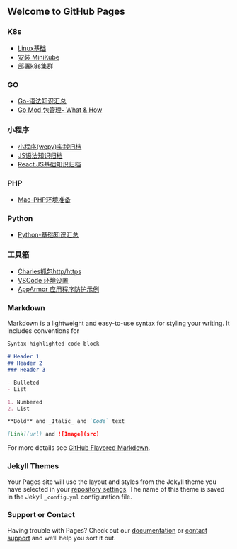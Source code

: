 ## Welcome to GitHub Pages

### K8s
* [Linux基础](Local/认识Linux.md)
* [安装 MiniKube](K8s/0.Install_Minikube.md)
* [部署k8s集群](K8s/2.通过Kubespray_部署k8s.md)

### GO
* [Go-语法知识汇总](Go/1_go_basic_knowledge_summarizing.md)
* [Go Mod 包管理- What & How](Go/2_Introducing_Go_Mod.md)

### 小程序
* [小程序(wepy)实践归档](MiniProgram/mp_login_recommend_practice.md)
* [JS语法知识归档](MiniProgram/1_js_base_summarizing.md)
* [React.JS基础知识归档](MiniProgram/2_ReactJS_summarizing.md)

### PHP
* [Mac-PHP环境准备](PHP/0_mac_prepare_php_env.md)

### Python
* [Python-基础知识汇总](Python/0_basic_knowledge_summarizing.md)

### 工具箱
* [Charles抓包http/https](Tools/0_charles_capture_package.md)
* [VSCode 环境设置](Tools/1_vscode_env_setting.md)
* [AppArmor 应用程序防护示例](Tools/1_vscode_env_setting.md)

### Markdown

Markdown is a lightweight and easy-to-use syntax for styling your writing. It includes conventions for

```markdown
Syntax highlighted code block

# Header 1
## Header 2
### Header 3

- Bulleted
- List

1. Numbered
2. List

**Bold** and _Italic_ and `Code` text

[Link](url) and ![Image](src)
```

For more details see [GitHub Flavored Markdown](https://guides.github.com/features/mastering-markdown/).

### Jekyll Themes

Your Pages site will use the layout and styles from the Jekyll theme you have selected in your [repository settings](https://github.com/colynn/colynn.github.io/settings). The name of this theme is saved in the Jekyll `_config.yml` configuration file.

### Support or Contact

Having trouble with Pages? Check out our [documentation](https://help.github.com/categories/github-pages-basics/) or [contact support](https://github.com/contact) and we’ll help you sort it out.
